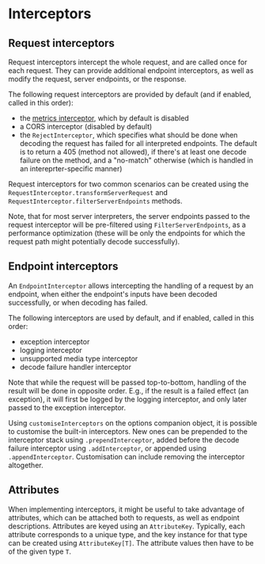 # Interceptors

## Request interceptors

Request interceptors intercept the whole request, and are called once for each request. They can provide additional
endpoint interceptors, as well as modify the request, server endpoints, or the response.

The following request interceptors are provided by default (and if enabled, called in this order):

* the [metrics interceptor](observability.md), which by default is disabled
* a CORS interceptor (disabled by default)
* the `RejectInterceptor`, which specifies what should be done when decoding the request has failed for all 
  interpreted endpoints. The default is to return a 405 (method not allowed), if there's at least one decode failure
  on the method, and a "no-match" otherwise (which is handled in an intereprter-specific manner)

Request interceptors for two common scenarios can be created using the `RequestInterceptor.transformServerRequest` and 
`RequestInterceptor.filterServerEndpoints` methods.

Note, that for most server interpreters, the server endpoints passed to the request interceptor will be pre-filtered
using `FilterServerEndpoints`, as a performance optimization (these will be only the endpoints for which the request
path might potentially decode successfully).
  
## Endpoint interceptors

An `EndpointInterceptor` allows intercepting the handling of a request by an endpoint, when either the endpoint's inputs 
have been decoded successfully, or when decoding has failed.

The following interceptors are used by default, and if enabled, called in this order:

* exception interceptor 
* logging interceptor
* unsupported media type interceptor
* decode failure handler interceptor

Note that while the request will be passed top-to-bottom, handling of the result will be done in opposite order. 
E.g., if the result is a failed effect (an exception), it will first be logged by the logging interceptor, and 
only later passed to the exception interceptor.

Using `customiseInterceptors` on the options companion object, it is possible to customise the built-in interceptors. New 
ones can be prepended to the interceptor stack using `.prependInterceptor`, added before the decode failure interceptor
using `.addInterceptor`, or appended using `.appendInterceptor`. Customisation can include removing the interceptor 
altogether.

## Attributes

When implementing interceptors, it might be useful to take advantage of attributes, which can be attached both to
requests, as well as endpoint descriptions. Attributes are keyed using an `AttributeKey`. Typically, each attribute 
corresponds to a unique type, and the key instance for that type can be created using `AttributeKey[T]`. The attribute 
values then have to be of the given type `T`.